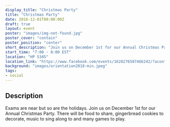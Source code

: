 ```yaml
---
display_title: "Christmas Party"
title: "Christmas Party"
date: 2016-12-01T00:00:00Z
draft: true
layout: event
poster: "images/img-not-found.jpg"
poster_cover: "contain"
poster_position: "center"
short_description: "Join us on December 1st for our Annual Christmas Party."
start_time: "7:00 - 8:00 EST"
location: "HP 5345"
location_link: "https://www.facebook.com/events/1628276587466242/?acontext=%7B%22event_action_history%22%3A[%7B%22surface%22%3A%22page%22%7D]%7D"
background: "images/orientation2018-min.jpeg"
tags:
- social
---
```


## Description

Exams are near but so are the holidays. Join us on December 1st for our Annual Christmas Party. There will be food to share, gingerbread cookies to decorate, music to sing along to and many games to play.
